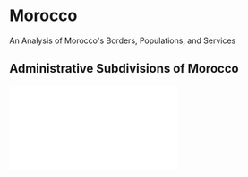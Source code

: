 # Morocco
An Analysis of Morocco's Borders, Populations, and Services

## Administrative Subdivisions of Morocco

 ![](final.pdf)

